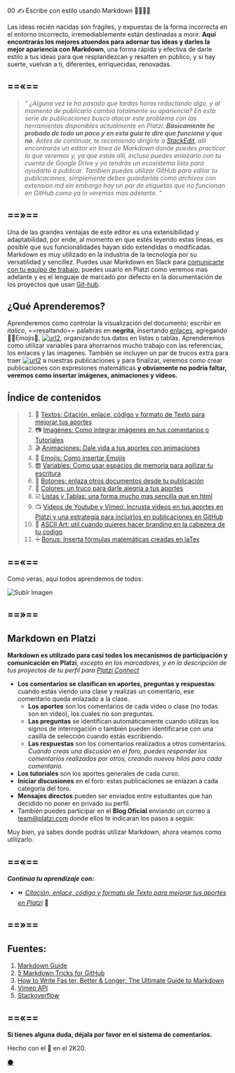 00 ✍️ Escribe con estilo usando Markdown 👨‍🎨👩‍🎨


Las ideas recién nacidas son frágiles, y expuestas de la forma incorrecta en el entorno incorrecto, irremediablemente están destinadas a morir. **Aquí encontrarás los mejores atuendos para adornar tus ideas y darles la mejor apariencia con Markdown**, una forma rápida y efectiva de darle estilo a tus ideas para que resplandezcan y resalten en público, y si hay suerte, vuelvan a ti, diferentes, enriquecidas, renovadas. 


==«==
---
> _" ¿Alguna vez te ha pasado que tardas horas redactando algo, y al momento de publicarlo cambia totalmente su apariencia? En esta serie de publicaciones busco atacar este problema con las herramientas disponibles actualmente en Platzi. **Basicamente he probado de todo un poco y en esta guia te dire que funciona y que no**.  Antes de continuar, te recomiendo dirigirte a [StackEdit](https://stackedit.io/app#), allí encontrarás  un editor en línea de Markdown donde puedes practicar lo que veremos y, ya que estás allí, incluso puedes enlazarlo con tu cuenta de Google Drive y ya tendrás un ecosistema listo para ayudarte a publicar. Tambien puedes utilizar GitHub para editar tu publicaciones, simplemente debes guardarlas como archivos con extension.md sin embargo hay un par de etiquetas que no funcionan en GitHub como ya lo veremos mas adelante. "_

==»==
---


Una de las grandes ventajas de este editor es una extensibilidad y adaptabilidad, por ende, al momento en que estés leyendo estas líneas, es posible que sus funcionalidades hayan sido extendidas o modificadas. Markdown es muy utilizado en la industria de la tecnología por su versatilidad y sencillez. Puedes usar Markdown en Slack para [comunicarte con tu equipo de trabajo](https://platzi.com/clases/slack/ "Curso de Comunicación Online con Slack"), puedes usarlo en Platzi como veremos mas adelante y es el lenguaje de marcado por defecto en la documentación de los proyectos que usan [Git-hub](https://platzi.com/clases/git-github/ "Curso Profesional de Git y GitHub").  

## ¿Qué Aprenderemos?

Aprenderemos como controlar la visualización del documento; escribir en _italico_, ==resaltando== palabras en **negrita**, insertando [enlaces](), agregando 👨‍🚀Emojis🚀,  [![url2](https://via.placeholder.com/75x16/444/fcfcfc?text=Botones "Código Fuente del artículo Imágenes")](#), organizando tus datos en listas o tablas. Aprenderemos como utilizar variables para ahorrarnos mucho trabajo con las referencias, los enlaces y las imagenes. También se incluyen un par de trucos extra para traer [![url2](https://via.placeholder.com/75x16/98ca3f/444?text=Color "Código Fuente del artículo Imágenes")]() a nuestras publicaciones y para finalizar, veremos como crear publicaciones con expresiones matemáticas **y obviamente no podria faltar, veremos como insertar imágenes, animaciones y videos.** 


## Índice de contenidos


>1. 📖 [Textos: Citación, enlace, código y formato de Texto para mejorar tus aportes](https://platzi.com/comunidad/textos-con-estilo-en-markdown/ "Textos en Markdown") 
>1. 📷 [Imagénes: Como integrar imágenes en tus comentarios o Tutoriales](https://platzi.com/comunidad/imagenes-con-estilo-en-markdown/ "Imágenes en Markdown") 
>1. 🎬 [Animaciones: Dale vida a tus aportes con animaciones](https://platzi.com/comunidad/animaciones-con-estilo-en-markdown/ "Animaciones en Markdown") 
>1. 🍕 [Emojis: Como insertar Emojis](https://platzi.com/comunidad/emojis-con-estilo-en-markdown/ "Emojis en Markdown") 
>1. 🆎 [Variables: Como usar espacios de memoria para agilizar tu escritura](https://platzi.com/comunidad/variables-con-estilo-en-markdown/ "Variables en Markdown") 
>1. 🔲 [Botones: enlaza otros documentos desde tu publicación](https://platzi.com/comunidad/botones-con-estilo-en-markdown/ "Botones en Markdown") 
>1. 🌈 [Colores: un truco para darle alegria a tus aportes](https://platzi.com/comunidad/colores-con-estilo-en-markdown/ "Colores en Markdown") 
>1. ☑️ [Listas y Tablas: una forma mucho mas sencilla que en html](https://platzi.com/comunidad/listas-y-tablas-con-estilo-en-markdown/ "Listas y Tablas en Markdown") 
>1. 📺 [Videos de Youtube y Vimeo: Incrusta videos en tus aportes en Platzi y una estrategía para incluirlos en publicaciones en GitHub](https://platzi.com/comunidad/videos-de-youtube-y-vimeo-con-estilo-en-markdown/ "Videos de Youtube y Vimeo en Markdown") 
>1. 🔣 [ASCII Art: util cuando quieres hacer branding en la cabezera de tu codigo](https://platzi.com/comunidad/ascii-art-con-estilo-en-markdown/ "ASCII Art en Markdown") 
>1. ➗ [Bonus: Inserta fórmulas matemáticas creadas en laTex](https://platzi.com/comunidad/bonus-formulas-matematicas-con-estilo-en-markdown "Bonus: Fórmulas matemáticas en Markdown") 


==«==
---

Como veras, aquí todos aprendemos de todos:

![Subir Imagen](https://s5.gifyu.com/images/subirImagen.gif)

==»==
---

## Markdown en Platzi


**Markdown es utilizado para casi todos los mecanismos de participación y comunicación en Platzi**, _excepto en los marcadores, y en la descripción de tus proyectos de tu perfil para [Platzi Connect](https://platzi.com/empleos/)_

* **Los comentarios se clasifican en aportes, preguntas y respuestas**: cuando estás viendo una clase y realizas un comentario, ese comentario queda enlazado a la clase.  
    * **Los aportes** son los comentarios de cada video o clase (no todas son en video), los cuales no son preguntas.
  * **Las preguntas** se identifican automáticamente cuando utilizas los signos de interrogación o también pueden identificarse con una casilla de selección cuando estás escribiendo.
  * **Las respuestas** son los comentarios realizados a otros comentarios. _Cuando creas una discusión en el foro, puedes responder los comentarios realizados por otros, creando nuevos hilos para cada comentario._
* **Los tutoriales** son los aportes generales de cada curso.
* **Iniciar discusiones** en el foro: estas publicaciones se enlazan a cada categoría del foro.
* **Mensajes directos** pueden ser enviados entre estudiantes que han decidido no poner en privado su perfil.
* También puedes participar en el **Blog Oficial** enviando un correo a team@platzi.com donde ellos te indicaran los pasos a seguir.


Muy bien, ya sabes donde podrás utilizar Markdown, ahora veamos como utilizarlo. 

==«==
---



**_Continúa tu aprendizaje con:_**

* ⏩ [_Citación, enlace, código y formato de Texto para mejorar tus aportes en Platzi_](https://platzi.com/comunidad/textos-con-estilo-en-markdown) 📖


==»==
---


Fuentes:
---

1. [Markdown Guide](https://ia.net/writer/support/general/markdown-guide) 
1. [5 Markdown Tricks for GitHub](https://grantwinney.com/cool-markdown-tricks-for-github/)
1. [How to Write Fas ter, Better & Longer: The Ultimate Guide to Markdown](https://ghost.org/changelog/markdown/)
1. [Vimeo API](https://developer.vimeo.com/api/common-formats)
1. [Stackoverflow](https://stackoverflow.com/questions/2068344/how-do-i-get-a-youtube-video-thumbnail-from-the-youtube-api#2068371)


==«==
---

**Si tienes alguna duda, déjala por favor en el sistema de comentarios.**


Hecho con el 💚 en el 2K20. 

[⚫](https://github.com/mistersoftware/Escribe-con-estilo-usando-Markdown/blob/master/00-Escribe-con-estilo-usando-Markdown.md "Repositorio de este articulo en GitHub")
